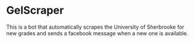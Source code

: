 # GelScraper
This is a bot that automatically scrapes the University of Sherbrooke for new grades and sends a facebook message when a new one is available.
